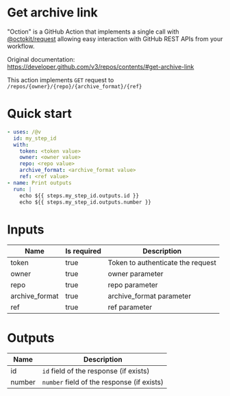 # Get archive link

"Oction" is a GitHub Action that implements a single call with 
[@octokit/request](https://www.npmjs.com/package/@octokit/request)
allowing easy interaction with GitHub REST APIs from your workflow.

Original documentation: https://developer.github.com/v3/repos/contents/#get-archive-link

This action implements `GET` request to `/repos/{owner}/{repo}/{archive_format}/{ref}`


# Quick start

```yaml
- uses: /@v
  id: my_step_id
  with:
    token: <token value>
    owner: <owner value>
    repo: <repo value>
    archive_format: <archive_format value>
    ref: <ref value>
- name: Print outputs
  run: |
    echo ${{ steps.my_step_id.outputs.id }}
    echo ${{ steps.my_step_id.outputs.number }}
```


# Inputs

| Name | Is required | Description |
|---|---|---|
|token|true|Token to authenticate the request
|owner|true|owner parameter
|repo|true|repo parameter
|archive_format|true|archive_format parameter
|ref|true|ref parameter

# Outputs

| Name | Description |
|---|---|
|id|`id` field of the response (if exists)|
|number|`number` field of the response (if exists)|


